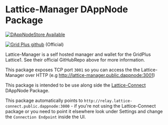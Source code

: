 # Lattice-Manager DAppNode Package

[![DAppNodeStore Available](https://img.shields.io/badge/DAppNodeStore-Available-brightgreen.svg)](http://my.dappnode/#/installer/lattice-connect.public.dappnode.eth)

[![Grid Plus github](https://img.shields.io/badge/GithubRepo-blue.svg)](https://github.com/gridplus/lattice-manager) (Official)

Lattice-Manager is a self hosted manager and wallet for the GridPlus Lattice1. See their official GitHubRepo above for more information.

This package exposes TCP port `3001` so you can access the the Lattice-Manager over HTTP (e.g http://lattice-manager.public.dappnode:3001)

This package is intended to be use along side the [Lattice-Connect](https://github.com/MysticRyuujin/dappnode-lattice-connect) DAppNode Package.

This package automatically points to `http://relay.lattice-connect.public.dappnode:3000` - if you're not using the Lattice-Connect package or you need to point it elsewhere look under Settings and change the `Connection Endpoint` inside the UI.
